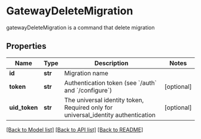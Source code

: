 # GatewayDeleteMigration

gatewayDeleteMigration is a command that delete migration
## Properties
Name | Type | Description | Notes
------------ | ------------- | ------------- | -------------
**id** | **str** | Migration name | 
**token** | **str** | Authentication token (see &#x60;/auth&#x60; and &#x60;/configure&#x60;) | [optional] 
**uid_token** | **str** | The universal identity token, Required only for universal_identity authentication | [optional] 

[[Back to Model list]](../README.md#documentation-for-models) [[Back to API list]](../README.md#documentation-for-api-endpoints) [[Back to README]](../README.md)


